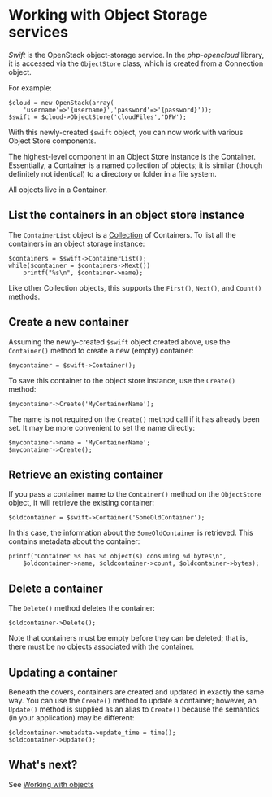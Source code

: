 Working with Object Storage services
====================================

*Swift* is the OpenStack object-storage service. In the *php-opencloud* library,
it is accessed via the `ObjectStore` class, which is created from a Connection
object.

For example:

	$cloud = new OpenStack(array(
	    'username'=>'{username}','password'=>'{password}'));
	$swift = $cloud->ObjectStore('cloudFiles','DFW');

With this newly-created `$swift` object, you can now work with various Object
Store components.

The highest-level component in an Object Store instance is the Container.
Essentially, a Container is a named collection of objects; it is similar (though
definitely not identical) to a directory or folder in a file system.

All objects live in a Container.

## List the containers in an object store instance

The `ContainerList` object is a [Collection](../collections.md) of Containers.
To list all the containers in an object storage instance:

	$containers = $swift->ContainerList();
	while($container = $containers->Next())
		printf("%s\n", $container->name);

Like other Collection objects, this supports the `First()`, `Next()`, and `Count()`
methods.

## Create a new container

Assuming the newly-created `$swift` object created above, use the `Container()`
method to create a new (empty) container:

	$mycontainer = $swift->Container();

To save this container to the object store instance, use the `Create()` method:

	$mycontainer->Create('MyContainerName');

The name is not required on the `Create()` method call if it has already been set.
It may be more convenient to set the name directly:

	$mycontainer->name = 'MyContainerName';
	$mycontainer->Create();

## Retrieve an existing container

If you pass a container name to the `Container()` method on the `ObjectStore` object,
it will retrieve the existing container:

	$oldcontainer = $swift->Container('SomeOldContainer');

In this case, the information about the `SomeOldContainer` is retrieved. This contains
metadata about the container:

	printf("Container %s has %d object(s) consuming %d bytes\n",
		$oldcontainer->name, $oldcontainer->count, $oldcontainer->bytes);

## Delete a container

The `Delete()` method deletes the container:

	$oldcontainer->Delete();

Note that containers must be empty before they can be deleted; that is, there must be
no objects associated with the container.

## Updating a container

Beneath the covers, containers are created and updated in exactly the same way. You can
use the `Create()` method to update a container; however, an `Update()` method is
supplied as an alias to `Create()` because the semantics (in your application)
may be different:

	$oldcontainer->metadata->update_time = time();
	$oldcontainer->Update();

## What's next?

See [Working with objects](objects.md)
